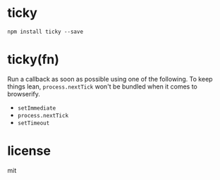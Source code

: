 # ticky

```shell
npm install ticky --save
```

# ticky(fn)

Run a callback as soon as possible using one of the following. To keep things lean, `process.nextTick` won't be bundled when it comes to browserify.

- `setImmediate`
- `process.nextTick`
- `setTimeout`

# license

mit